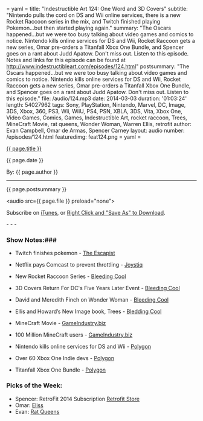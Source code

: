 = yaml =
title: "Indestructible Art 124: One Word and 3D Covers"
subtitle: "Nintendo pulls the cord on DS and Wii online services, there is a new Rocket Raccoon series in the mix, and Twitch finished playing Pokemon...but then started playing again."
summary: "The Oscars happened...but we were too busy talking about video games and comics to notice. Nintendo kills online services for DS and Wii, Rocket Raccoon gets a new series, Omar pre-orders a Titanfall Xbox One Bundle, and Spencer goes on a rant about Judd Apatow. Don't miss out. Listen to this episode. Notes and links for this episode can be found at http://www.indestructibleart.com/episodes/124.html"
postsummary: "The Oscars happened...but we were too busy talking about video games and comics to notice. Nintendo kills online services for DS and Wii, Rocket Raccoon gets a new series, Omar pre-orders a Titanfall Xbox One Bundle, and Spencer goes on a rant about Judd Apatow. Don't miss out. Listen to this episode."
file: /audio/124.mp3
date: 2014-03-03
duration: '01:03:24'
length: 54027962
tags: Sony, PlayStation, Nintendo, Marvel, DC, Image, 3DS, Xbox, 360, PS3, Wii, WiiU, PS4, PSN, XBLA, 3DS, Vita, Xbox One, Video Games, Comics, Games, Indestructible Art, rocket raccoon, Trees, MineCraft Movie, rat queens, Wonder Woman, Warren Ellis, retrofit
author: Evan Campbell, Omar de Armas, Spencer Carney
layout: audio
number: /episodes/124.html
featuredimg: feat124.png
= yaml =

<a href="{{ page.url }}" class='postTitleLink'><p class='postTitle'>{{ page.title }}</p></a>
<p class='postPublished'>{{ page.date }}</p>
<p class='postAuthor'>By: {{ page.author }}</p>
<hr>

<p class='podcastSummary'>{{ page.postsummary }}</p>

<audio src={{ page.file }} preload="none"></audio>
<p class='subLinks'>Subscribe on <a href='http://bit.ly/iapodcast'>iTunes</a>, or <a href={{ page.file }}>Right Click and "Save As" to Download</a>.</p>
- - -

### Show Notes:###
* Twitch finishes pokemon - [The Escapist](http://www.escapistmagazine.com/news/view/132587-Twitch-Plays-Pokemon-Somehow-Manages-to-Beat-The-Game-Update)

* Netflix pays Comcast to prevent throttling -
[Joystiq](http://www.joystiq.com/2014/02/23/netflix-to-pay-comcast-for-better-connection-and-speed/?ncid=rss_truncated)

* New Rocket Raccoon Series - [Bleeding Cool](http://www.bleedingcool.com/2014/02/27/a-new-rocket-raccon-series-from-skottie-young-starting-in-july/)

* 3D Covers Return For DC's Five Years Later Event - [Bleeding Cool](http://www.bleedingcool.com/2014/02/27/dc-comics-3d-covers-return-for-september-2014/)

* David and Meredith Finch on Wonder Woman -  [Bleeding Cool](http://www.bleedingcool.com/2014/02/27/so-who-is-the-woman-writing-david-finchs-wonder-woman)

* Ellis and Howard’s New Image book, Trees -  [Bledding Cool](http://www.bleedingcool.com/2014/02/25/warren-ellis-and-jason-howards-trees-from-image-for-may/)

* MineCraft Movie - [GameIndustry.biz](http://www.gamesindustry.biz/articles/2014-02-28-minecraft-movie-in-works-at-warner-bros)

* 100 Million MineCraft users - [GameIndustry.biz](http://www.gamesindustry.biz/articles/2014-02-26-minecraft-hits-100m-registered-users)

* Nintendo kills online services for DS and Wii - [Polygon](http://www.polygon.com/2014/2/26/5452114/nintendo-killing-nintendo-wi-fi-connection-service-for-ds-and-wii-may)

* Over 60 Xbox One Indie devs - [Polygon](http://www.polygon.com/2014/2/27/5453172/new-id-xbox-developers-first-games-in-certification)

* Titanfall Xbox One Bundle - [Polygon](http://www.polygon.com/2014/2/24/5441924/titanfall-xbox-one-console-bundle-coming-march-11)

### Picks of the Week: ###
* Spencer: RetroFit 2014 Subscription [Retrofit Store](http://retrofit.storenvy.com/collections/29642-all-products/products/4944808-retrofit-2014-full-year-subscription-january-december)
* Omar: [Eliss](http://www.toucheliss.com)
* Evan: [Rat Queens](https://imagecomics.com/comics/series/rat-queens)

